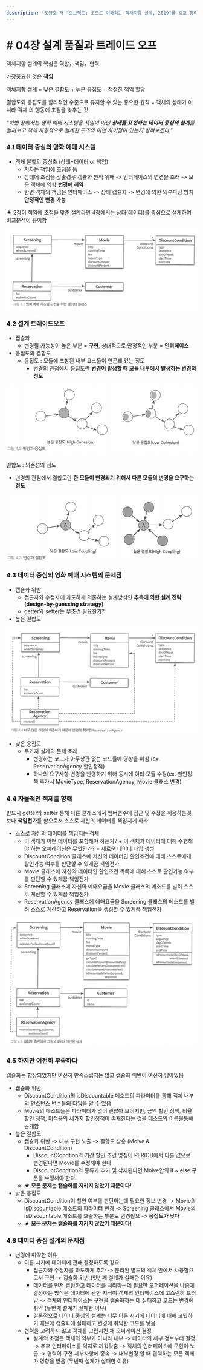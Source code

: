 ```yaml
---
description: '조영호 저 "오브젝트: 코드로 이해하는 객체지향 설계, 2019"를 읽고 정리한 내용입니다.'
---
```


# \# 04장 설계 품질과 트레이드 오프

객체지향 설계의 핵심은 역할，책임，협력

가장중요한 것은 **책임**

객체지향 설계 = 낮은 결합도 + 높은 응집도 + 적절한 책임 할당

결합도와 응집도를 합리적인 수준으로 유지할 수 있는 중요한 원칙 = 객체의 상태가 아니라 객체 의 행동에 초점을 맞추는 것

_"이번 장에서는 영화 예매 시스템을 책임이 아닌 **상태를 표현하는 데이터 중심의 설계**를 살펴보고 객체_ _지향적으로 설계한 구조와 어떤 차이점이 있는지 살펴보겠다."_

### 4.1 데이터 중심의 영화 예매 시스템

* 객체 분할의 중심축 \(상태=데이터 or 책임\)
  * 저자는 책임에 초점을 둠
  * 상태에 초점을 맞출경우 캡슐화 원칙 위배 -&gt; 인터페이스의 변경을 초래 -&gt; 모든 객체에 영향 **변경에 취약**
  * 반면 객체의 책임은 인터페이스 -&gt; 상태 캡슐화 -&gt; 변경에 의한 외부파장 방지 **안정적인 변경 가능**

★ 2장이 책임에 초점을 맞춘 설계라면 4장에서는 상태\(데이터\)를 중심으로 설계하여 비교분석이 용이함

![](../../../.gitbook/assets/image%20%2896%29.png)

### 4.2 설계 트레이드오프

* 캡슐화
  * 변경될 가능성이 높은 부분 = **구현**, 상대적으로 안정적인 부분 = **인터페이스**
* 응집도와 결합도
  * 응집도 : 모듈에 포함된 내부 요소들이 연곤돼 있는 정도
    * 변경의 관점에서 응집도란 **변경이 발생할 때 모듈 내부에서 발생하는 변경의 정도**

![111p](../../../.gitbook/assets/image%20%2894%29.png)

 결합도 : 의존성의 정도

* 변경의 관점에서 결합도란 **한 모듈이 변경되기 위해서 다른 모듈의 변경을 요구하는 정도**

![111p](../../../.gitbook/assets/image%20%2893%29.png)

### 4.3 데이터 중심의 영화 예매 시스템의 문제점

* 캡슐화 위반
  * 접근자와 수정자에 과도하게 의존하는 설계방식인 **추측에 의한 설계 전략\(design-by-guessing strategy\)**
  * getter와 setter는 무조건 필요한가?
* 높은 결합도

![115p](../../../.gitbook/assets/image%20%2889%29.png)

* 낮은 응집도
  * 두가지 설계의 문제 초래
    * 변경하는 코드가 아무상관 없는 코드들에 영향을 미침 \(ex. ReservationAgency 할인정책\)
    * 하나의 요구사항 변경을 반영하기 위해 동시에 여러 모듈 수정\(ex. 할인정책 추가시 MovieType, ReservationAgency, Movie 클래스 변경\)

### 4.4 자율적인 객체를 향해

반드시 getter와 setter 통해 다른 클래스에서 맴버변수에 접근 및 수정을 허용하는것 보다 **책임전가**를 함으로서 스스로 자신의 데이터를 책임지게 하라

* 스스로 자신의 데이터를 책임지는 객체
  * 이 객체가 어떤 데이터를 포함해야 하는가? + 이 객체가 데이터에 대해 수행해야 하는 오퍼레이션은 무엇인가? = 새로운 데이터 타입 생성
  * DiscountCondition 클래스에 자신의 데이터인 할인조건에 대해 스스로에게 할인가능 여부를 판단할 수 있게끔 책임전가
  * Movie 클래스에 자신의 데이터인 할인조건 목록에 대해 스스로 할인가능 여부를 판단할 수 있게끔 책임전가
  * Screening 클래스에 자신의 예매요금을 Movie 클래스의 메소드를 빌려 스스로 계산할 수 있게끔 책임전가
  * ReservationAgency 클래스에 예매요금을 Screening 클래스의 메소드를 빌려 스스로 계산하고 Reservation을 생성할 수 있게끔 책임전가

![](../../../.gitbook/assets/image%20%2892%29.png)



### 4.5 하지만 여전히 부족하다

캡슐화는 향상되었지만 여전히 만족스럽지는 않고 캡슐화 위반이 여전히 남아있음

* 캡슐화 위반
  * DiscountCondition의 isDiscountable 메소드의 파라미터를 통해 객체 내부의 인스턴스 변수들의 타입을 알 수 있음
  * Movie의 메소드들은 파라미터가 없어 괜찮아 보이지만, 금액 할인 정책, 비율 할인 정책, 미적용의 세가지 할인정책이 존재한다는 것을 메소드의 이름을통해 공개함
* 높은 결합도
  * 캡슐화 위반 -&gt; 내부 구현 노출 -&gt; 결합도 상승 \(Moive & DiscountCondition\)
    * DiscountCondtion의 기간 할인 조건 명칭이 PERIOD에서 다른 값으로 변경된다면 Movie를 수정해야 한다
    * DiscountCondtion의 종류가 추가 및 삭제된다면 Moive안의 if ~ else 구문을 수정해야 한다
  * **★ 모든 문제는 캡슐화를 지키지 않았기 때문이다!**
* 낮은 응집도
  * DiscountCondition이 할인 여부를 판단하는데 필요한 정보 변경 -&gt; Movie의 isDiscountable 메소드의 파라미터 변경 -&gt; Screening 클래스에서 Movie의 isDiscountable 메소드를 호출하는 부분도 변경필요 -&gt; **응집도가 낮다**
  * **★ 모든 문제는 캡슐화를 지키지 않았기 때문이다!**

### 4.6 데이터 중심 설계의 문제점

* 변경에 취약한 이유
  * 이른 시기에 데이터에 관해 결정하도록 강요
    * 접근자와 수정자를 과도하게 추가 -&gt; 분리된 별도의 객체 안에서 사용함으로서 구현 -&gt; 캡슐화 위반 \(첫번째 설계가 실패한 이유\)
    * 데이터를 먼저 결정하고 데이터를 처리하는데 필요한 오퍼레이션을 나중에 결정하는 방식은 데이터에 관한 지식이 객체의 인터페이스에 고스란히 드러남 -&gt; 객체의 인터페이스는 구현을 캡슐화하는 데 실패하고 코드는 변경에 취약 \(두번째 설계가 실패한 이유\)
    * 결론적으로 데이터 중심의 설계는 너무 이른 시기에 데이터에 대해 고민하기 때문에 캡슐화에 실패하고 변경에 취약한 코드를 낳음
  * 협력을 고려하지 않고 객체를 고립시킨 채 오퍼레이션 결정
    * 설계의 초점은 객체의 외부가 아니라 내부 -&gt; 데이터의 세부 정보부터 결정 -&gt; 추후 인터페이스를 억지로 끼워맞춤 -&gt; 객체의 인터페이스에 구현이 노출 -&gt; 협력이 구현 세부사항에 종속 -&gt; 내부변경 할 때 협력하는 모든 객체가 영향을 받음 \(두번째 설계가 실패한 이유\)













